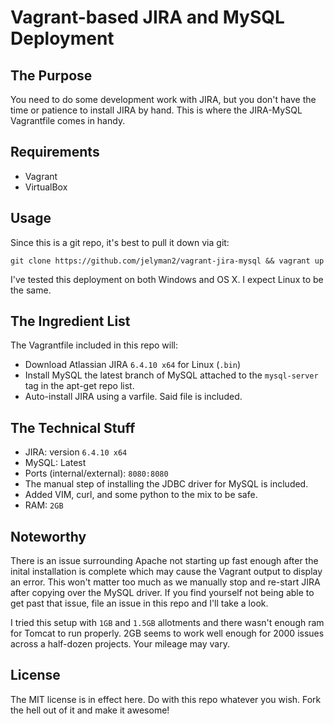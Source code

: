 # Vagrant-based JIRA and MySQL Deployment

## The Purpose

You need to do some development work with JIRA, but you don't have the time or patience to install JIRA by hand. 
This is where the JIRA-MySQL Vagrantfile comes in handy. 

## Requirements

* Vagrant
* VirtualBox

## Usage

Since this is a git repo, it's best to pull it down via git:

```git clone https://github.com/jelyman2/vagrant-jira-mysql && vagrant up```

I've tested this deployment on both Windows and OS X. I expect Linux to be the same.

## The Ingredient List

The Vagrantfile included in this repo will:

- Download Atlassian JIRA `6.4.10 x64` for Linux (`.bin`)
- Install MySQL the latest branch of MySQL attached to the `mysql-server` tag in the apt-get repo list.
- Auto-install JIRA using a varfile. Said file is included.

## The Technical Stuff

- JIRA: version `6.4.10 x64`
- MySQL: Latest
- Ports (internal/external): `8080:8080`
- The manual step of installing the JDBC driver for MySQL is included.
- Added VIM, curl, and some python to the mix to be safe.
- RAM: `2GB`

## Noteworthy

There is an issue surrounding Apache not starting up fast enough after the inital installation is complete which may cause the Vagrant output to display an error. This won't matter too much as we manually stop and re-start JIRA after copying over the MySQL driver.
If you find yourself not being able to get past that issue, file an issue in this repo and I'll take a look. 

I tried this setup with `1GB` and `1.5GB` allotments and there wasn't enough ram for Tomcat to run properly. 2GB seems to work well enough for 2000 issues across a half-dozen projects. Your mileage may vary.

## License

The MIT license is in effect here. Do with this repo whatever you wish. Fork the hell out of it and make it awesome!
